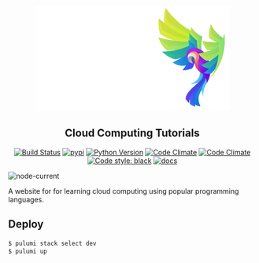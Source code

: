 <p align="center">
  <img alt="Tech Squawks" src="https://raw.githubusercontent.com/MichaelStott/tech-squawks/main/logo.svg?token=AF62KLA75TZPIPW3YNB4RKLAOEKNE">
</p>
<h2 align="center">Cloud Computing Tutorials</h2>
<p align="center">
  <a href="https://travis-ci.com/MichaelStott/KivMob"><img alt="Build Status" src="https://travis-ci.com/MichaelStott/KivMob.svg?branch=master"></a>
  <a href="https://badge.fury.io/py/kivmob"><img alt="pypi" src="https://badge.fury.io/py/kivmob.svg"></a>
  <a href="https://www.python.org/downloads/release/python-270/"><img alt="Python Version" src="https://img.shields.io/badge/python-3.0-green.svg"></a>
  <a href="https://pepy.tech/project/kivmob"><img alt="Code Climate" src="https://pepy.tech/badge/kivmob"></a>
  <a href="https://codeclimate.com/github/MichaelStott/KivMob/maintainability"><img alt="Code Climate" src="https://api.codeclimate.com/v1/badges/add8cd9bd9600d898b79/maintainability"></a>
  <a href="https://github.com/python/black"><img alt="Code style: black" src="https://img.shields.io/badge/code%20style-black-000000.svg"></a>
  <a href="http://kivmob.com"><img alt="docs" src="https://img.shields.io/static/v1?label=docs&message=passing&color=blue"/></a>
</p>


![node-current](https://img.shields.io/node/v/no)

A website for for learning cloud computing using popular programming languages.

## Deploy

```
$ pulumi stack select dev
$ pulumi up
```
